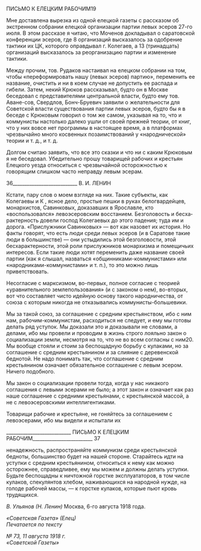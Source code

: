 ПИСЬМО К ЕЛЕЦКИМ РАБОЧИМ19

Мне доставлена вырезка из одной елецкой газеты с рассказом об экстренном собра­нии елецкой организации партии левых эсеров 27-го июля. В этом рассказе я читаю, что Моченов докладывал о саратовской конференции эсеров, где 8 организаций выска­залось за одобрение тактики их ЦК, которого оправдывал г. Колегаев, а 13 (тринадцать) организаций высказалось за реорганизацию партии и изменение тактики.

Между прочим, тов. Рудаков настаивал на елецком собрании на том, чтобы «пере­формировать нашу (левых эсеров) партию», переменить ее название, очистить и ни в коем случае не допустить ее распада и гибели. Затем, некий Крюков рассказывал, будто он в Москве беседовал с представителями центральной власти, будто ему тов. Аване-сов, Свердлов, Бонч-Бруевич заявили о желательности для Советской власти существо­вания партии левых эсеров, будто бы я в беседе с Крюковым говорил о том же самом, указывая на то, что и коммунисты настолько далеко ушли от своей прежней теории, от книг, что у них вовсе нет программы в настоящее время, а в платформах чрезвычайно много косвенных позаимствований у «народнической» теории и т. д., и т. д.

Долгом считаю заявить, что все это сказки и что ни с каким Крюковым я не беседо­вал. Убедительно прошу товарищей рабочих и крестьян Елецкого уезда относиться с чрезвычайной осторожностью к говорящим слишком часто неправду левым эсерам.

  

36___________________________ В. И. ЛЕНИН

Кстати, пару слов о моем взгляде на них. Такие субъекты, как Колегаевы и К , ясное дело, простые пешки в руках белогвардейцев, монархистов, Савинковых, доказавших в Ярославле, кто «воспользовался» левоэсеровским восстанием. Безголовость и бесха­рактерность довели господ Колегаевых до этого падения; туда им и дорога. «Прислуж­ники Савинковых» — вот как назовет их история. Но факты говорят, что есть люди среди левых эсеров (и в Саратове такие люди в большинстве) — они устыдились этой безголовости, этой бесхарактерности, этой роли прислужников монархизма и поме­щичьих интересов. Если такие люди хотят переменить даже название своей партии (как я слышал, назваться «общинниками-коммунистами» или «народниками-коммунистами» и т. п.), то это можно лишь приветствовать.

Несогласие с марксизмом, во-первых, полное согласие с теорией «уравнительного землепользования» (и с законом о нем), во-вторых, вот что составляет чисто идейную основу такого народничества, от союза с которым никогда не отказывались коммуни­сты-большевики.

Мы за такой союз, за соглашение с средним крестьянством, ибо с ним нам, рабочим-коммунистам, расходиться не следует, и ему мы готовы делать ряд уступок. Мы дока­зали это и доказывали не словами, а делами, ибо мы провели и проводим в жизнь стро­го лояльно закон о социализации земли, несмотря на то, что не во всем согласны с ним20. Мы вообще стояли и стоим за беспощадную борьбу с кулаками, но за соглаше­ние с средним крестьянином и за слияние с деревенской беднотой. Не надо понимать так, что соглашение с средним крестьянином означает обязательное соглашение с ле­вым эсером. Ничего подобного.

Мы закон о социализации провели тогда, когда у нас никакого соглашения с левыми эсерами не было; а этот закон и означает как раз наше соглашение с средними крестья­нами, с крестьянской массой, а не с левоэсеровскими интеллигентиками.

Товарищи рабочие и крестьяне, не гоняйтесь за соглашением с левоэсерами, ибо мы видели и испытали их

  

___________________________ ПИСЬМО К ЕЛЕЦКИМ РАБОЧИМ_________________________ 37

ненадежность, распространяйте коммунизм среди крестьянской бедноты, большинство будет на нашей стороне. Старайтесь идти на уступки с средним крестьянином, отно­ситься к нему как можно осторожнее, справедливее, ему мы можем и должны делать уступки. Будьте беспощадны к ничтожной горстке эксплуататоров, в том числе кула­ков, спекулянтов хлебом, наживающихся на народной нужде, на голоде рабочей массы, — к горстке кулаков, которые пьют кровь трудящихся.

_В. Ульянов (Н. Ленин)_ Москва, 6-го августа 1918 года.

_«Советская Газета» (Елец)_                                                                 _Печатается по тексту_

_№ 73, 11 августа 1918 г.                                                                     «Советской Газеты»_